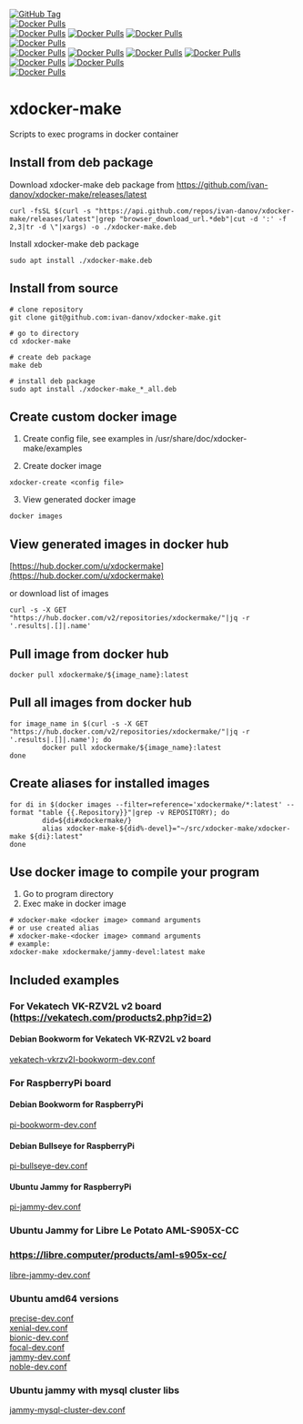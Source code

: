 [![GitHub Tag](https://github.com/ivan-danov/xdocker-make/actions/workflows/build_deb.yml/badge.svg)](https://github.com/ivan-danov/xdocker-make/releases) \
[![Docker Pulls](https://img.shields.io/docker/pulls/xdockermake/vekatech-vkrzv2l-bookworm-devel?label=Vekatech%20%20VK-RZV2L%20v2%20Debian%20Bookworm%20docker%20pulls)](https://hub.docker.com/r/xdockermake/vekatech-vkrzv2l-bookworm-devel) \
[![Docker Pulls](https://img.shields.io/docker/pulls/xdockermake/pi-jammy-devel?label=RaspberryPi%20Ubuntu%20Jammy%20docker%20pulls)](https://hub.docker.com/rxdockermake/pi-jammy-devel)
[![Docker Pulls](https://img.shields.io/docker/pulls/xdockermake/pi-bullseye-devel?label=RaspberryPi%20Debian%20Bullseye%20docker%20pulls)](https://hub.docker.com/r/xdockermake/pi-bullseye-devel)
[![Docker Pulls](https://img.shields.io/docker/pulls/xdockermake/pi-bookworm-devel?label=RaspberryPi%20Debian%20Bookworm%20docker%20pulls)](https://hub.docker.com/r/xdockermake/pi-bookworm-devel) \
[![Docker Pulls](https://img.shields.io/docker/pulls/xdockermake/libre-jammy-devel?label=Libre%20Le%20Potato%20AML-S905X-CC%20Ubuntu%20Jammy%20docker%20pulls)](https://hub.docker.com/r/xdockermake/libre-jammy-devel) \
[![Docker Pulls](https://img.shields.io/docker/pulls/xdockermake/precise-devel?label=Ubuntu%20Precise%20docker%20pulls)](https://hub.docker.com/r/xdockermake/precise-devel)
[![Docker Pulls](https://img.shields.io/docker/pulls/xdockermake/xenial-devel?label=Ubuntu%20Xenial%20docker%20pulls)](https://hub.docker.com/r/xdockermake/xenial-devel)
[![Docker Pulls](https://img.shields.io/docker/pulls/xdockermake/bionic-devel?label=Ubuntu%20Bionic%20docker%20pulls)](https://hub.docker.com/r/xdockermake/bionic-devel)
[![Docker Pulls](https://img.shields.io/docker/pulls/xdockermake/focal-devel?label=Ubuntu%20Focal%20docker%20pulls)](https://hub.docker.com/r/xdockermake/focal-devel)
[![Docker Pulls](https://img.shields.io/docker/pulls/xdockermake/jammy-devel?label=Ubuntu%20Jammy%20docker%20pulls)](https://hub.docker.com/r/xdockermake/jammy-devel)
[![Docker Pulls](https://img.shields.io/docker/pulls/xdockermake/noble-devel?label=Ubuntu%20Noble%20docker%20pulls)](https://hub.docker.com/r/xdockermake/noble-devel) \
[![Docker Pulls](https://img.shields.io/docker/pulls/xdockermake/jammy-mysql-cluster-devel?label=Ubuntu%20Jammy%20mysql%20cluster%20docker%20pulls)](https://hub.docker.com/rxdockermake/jammy-mysql-cluster-devel)

# xdocker-make

Scripts to exec programs in docker container

## Install from deb package
Download xdocker-make deb package from https://github.com/ivan-danov/xdocker-make/releases/latest

```
curl -fsSL $(curl -s "https://api.github.com/repos/ivan-danov/xdocker-make/releases/latest"|grep "browser_download_url.*deb"|cut -d ':' -f 2,3|tr -d \"|xargs) -o ./xdocker-make.deb
```

Install xdocker-make deb package
```
sudo apt install ./xdocker-make.deb
```

## Install from source
```
# clone repository
git clone git@github.com:ivan-danov/xdocker-make.git

# go to directory
cd xdocker-make

# create deb package
make deb

# install deb package
sudo apt install ./xdocker-make_*_all.deb
```

## Create custom docker image

1. Create config file, see examples in /usr/share/doc/xdocker-make/examples

2. Create docker image

```
xdocker-create <config file>
```

3. View generated docker image

```
docker images
```

## View generated images in docker hub

[https://hub.docker.com/u/xdockermake](https://hub.docker.com/u/xdockermake)

or download list of images

```
curl -s -X GET "https://hub.docker.com/v2/repositories/xdockermake/"|jq -r '.results|.[]|.name'
```

## Pull image from docker hub

```
docker pull xdockermake/${image_name}:latest
```

## Pull all images from docker hub

```
for image_name in $(curl -s -X GET "https://hub.docker.com/v2/repositories/xdockermake/"|jq -r '.results|.[]|.name'); do
        docker pull xdockermake/${image_name}:latest
done
```

## Create aliases for installed images

```
for di in $(docker images --filter=reference='xdockermake/*:latest' --format "table {{.Repository}}"|grep -v REPOSITORY); do
        did=${di#xdockermake/}
        alias xdocker-make-${did%-devel}="~/src/xdocker-make/xdocker-make ${di}:latest"
done
```

## Use docker image to compile your program

1. Go to program directory
2. Exec make in docker image
```
# xdocker-make <docker image> command arguments
# or use created alias
# xdocker-make-<docker image> command arguments
# example:
xdocker-make xdockermake/jammy-devel:latest make

```

## Included examples

### For Vekatech VK-RZV2L v2 board (https://vekatech.com/products2.php?id=2)

#### Debian Bookworm for Vekatech VK-RZV2L v2 board
[vekatech-vkrzv2l-bookworm-dev.conf](examples/vekatech-vkrzv2l-bookworm-dev.conf)

### For RaspberryPi board
#### Debian Bookworm for RaspberryPi
[pi-bookworm-dev.conf](examples/pi-bookworm-dev.conf)

#### Debian Bullseye for RaspberryPi
[pi-bullseye-dev.conf](examples/pi-bullseye-dev.conf)

#### Ubuntu Jammy for RaspberryPi
[pi-jammy-dev.conf](examples/pi-jammy-dev.conf)

### Ubuntu Jammy for Libre Le Potato AML-S905X-CC
### https://libre.computer/products/aml-s905x-cc/
[libre-jammy-dev.conf](examples/libre-jammy-dev.conf)

### Ubuntu amd64 versions
[precise-dev.conf](examples/precise-dev.conf) \
[xenial-dev.conf](examples/xenial-dev.conf) \
[bionic-dev.conf](examples/bionic-dev.conf) \
[focal-dev.conf](examples/focal-dev.conf) \
[jammy-dev.conf](examples/jammy-dev.conf) \
[noble-dev.conf](examples/noble-dev.conf)

### Ubuntu jammy with mysql cluster libs
[jammy-mysql-cluster-dev.conf](examples/jammy-mysql-cluster-dev.conf)

